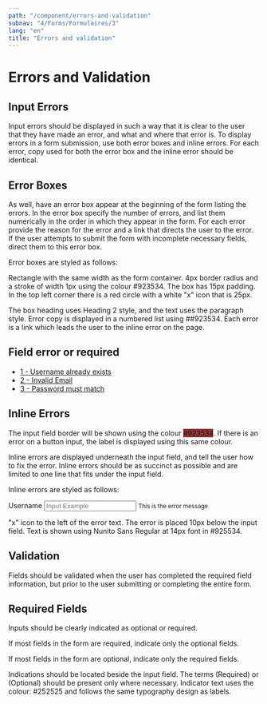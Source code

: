 ```yaml
---
path: "/component/errors-and-validation"
subnav: "4/Forms/Formulaires/3"
lang: "en"
title: "Errors and validation"
---
```


# Errors and Validation

## Input Errors

Input errors should be displayed in such a way that it is clear to the user that they have made an error, and what and where that error is. To display errors in a form submission, use both error boxes and inline errors. For each error, copy used for both the error box and the inline error should be identical.

## Error Boxes

As well, have an error box appear at the beginning of the form listing the errors. In the error box specify the number of errors, and list them numerically in the order in which they appear in the form. For each error provide the reason for the error and a link that directs the user to the error. If the user attempts to submit the form with incomplete necessary fields, direct them to this error box.

Error boxes are styled as follows:

Rectangle with the same width as the form container. 4px border radius and a stroke of width 1px using the colour #923534. The box has 15px padding. In the top left corner there is a red circle with a white "x" icon that is 25px.

The box heading uses Heading 2 style, and the text uses the paragraph style. Error copy is displayed in a numbered list using ##923534. Each error is a link which leads the user to the inline error on the page.  

<section class="alert alert-danger alert-icon-border">
    <h2>Field error or required</h2>
    <ul class="list-unstyled">
    <li><a href="#" class="alert-link">1 - Username already exists</a></li>
    <li><a href="#" class="alert-link">2 - Invalid Email</a></li>
    <li><a href="#" class="alert-link">3 - Password must match</a></li>
    </ul>
</section>

<codeblock html='
    <section class="alert alert-danger alert-icon-border">
        <h2>Field error or required</h2>
        <ul class="list-unstyled">
        <li><a href="#" class="alert-link">1 - Username already exists</a></li>
        <li><a href="#" class="alert-link">2 - Invalid Email</a></li>
        <li><a href="#" class="alert-link">3 - Password must match</a></li>
        </ul>
    </section>
' react='' />

## Inline Errors

The input field border will be shown using the colour <badge style="background-color: #923534;">#923534</badge>. If there is an error on a button input, the label is displayed using this same colour.

Inline errors are displayed underneath the input field, and tell the user how to fix the error. Inline errors should be as succinct as possible and are limited to one line that fits under the input field.

Inline errors are styled as follows:

<label for="exampleInputText1">Username</label>
<input type="text" class="form-control is-invalid" aria-describedby="Text1Error" id="exampleInputText1" placeholder="Input Example">
<small id="Text1Error" class="form-text text-danger">This is the error message</small>

<codeblock html='
    <label for="exampleInputText1">Username</label>
    <input type="text" class="form-control is-invalid" aria-describedby="Text1Error" id="exampleInputText1" placeholder="Input Example">
    <small id="Text1Error" class="form-text text-danger">This is the error message</small>
' react='' />

"x" icon to the left of the error text. The error is placed 10px below the input field. Text is shown using Nunito Sans Regular at 14px font in #925534.

## Validation

Fields should be validated when the user has completed the required field information, but prior to the user submitting or completing the entire form.

## Required Fields

Inputs should be clearly indicated as optional or required.

If most fields in the form are required, indicate only the optional fields.

If most fields in the form are optional, indicate only the required fields.

Indications should be located beside the input field. The terms \(Required\) or \(Optional\) should be present only where necessary. Indicator text uses the colour: \#252525 and follows the same typography design as labels.
